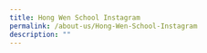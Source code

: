 ```yaml
---
title: Hong Wen School Instagram
permalink: /about-us/Hong-Wen-School-Instagram
description: ""
---
```


